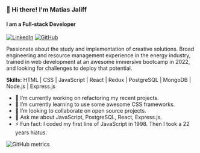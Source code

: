 ### 👋 Hi there! I'm Matias Jaliff
#### I am a Full-stack Developer

[![LinkedIn](https://img.shields.io/badge/linkedin-%230077B5.svg?style=flat-square&logo=linkedin&logoColor=white)](https://www.linkedin.com/in/matias-jaliff/?locale=en_US)
[![GitHub](https://img.shields.io/badge/github-%23121011.svg?style=flat-square&logo=github&logoColor=white)](https://github.com/matiasjaliff)

Passionate about the study and implementation of creative solutions. Broad engineering and resource management experience in the energy industry, trained in web development at an awesome immersive bootcamp in 2022, and looking for challenges to deploy that potential.

**Skills:** HTML | CSS | JavaScript | React | Redux | PostgreSQL | MongoDB | Node.js | Express.js

- 🔭 I’m currently working on refactoring my recent projects. 
- 🌱 I’m currently learning to use some awesome CSS frameworks. 
- 👯 I’m looking to collaborate on open source projects. 
- 💬 Ask me about JavaScript, PostgreSQL, React, Express.js. 
- ⚡ Fun fact: I coded my first line of JavaScript in 1998. Then I took a 22 years hiatus. 

![GitHub metrics](https://metrics.lecoq.io/matiasjaliff)
